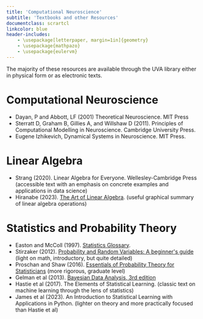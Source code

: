 ```yaml
---
title: 'Computational Neuroscience'
subtitle: 'Textbooks and other Resources'
documentclass: scrartcl
linkcolor: blue
header-includes:
    - \usepackage[letterpaper, margin=1in]{geometry}
    - \usepackage{mathpazo}
    - \usepackage{eulervm}
---
```


The majority of these resources are available through the UVA library either in physical form or as electronic texts. 

# Computational Neuroscience

- Dayan, P and Abbott, LF (2001) Theoretical Neuroscience. MIT Press
- Sterratt D, Graham B, Gillies A, and Willshaw D (2011). Principles of
  Computational Modelling in Neuroscience. Cambridge University Press.
- Eugene Izhikevich, Dynamical Systems in Neuroscience. MIT Press.

# Linear Algebra

- Strang (2020). Linear Algebra for Everyone. Wellesley-Cambridge Press (accessible text with an emphasis on concrete examples and applications in data science)
- Hiranabe (2023). [The Art of Linear Algebra](https://github.com/kenjihiranabe/The-Art-of-Linear-Algebra). (useful graphical summary of linear algebra operations)

# Statistics and Probability Theory

- Easton and McColl (1997). [Statistics Glossary](http://www.stats.gla.ac.uk/steps/glossary/).
- Stirzaker (2012). [Probability and Random Variables: A beginner's guide](https://dx.doi.org/10.1017/CBO9780511813627) (light on math, introductory, but quite detailed)
- Proschan and Shaw (2016). [Essentials of Probability Theory for Statisticians](https://dx.doi.org/10.1201/9781315370576) (more rigorous, graduate level)
- Gelman et al (2013). [Bayesian Data Analysis, 3rd edition](http://www.stat.columbia.edu/~gelman/book/)
- Hastie et al (2017). The Elements of Statistical Learning. (classic text on machine learning through the lens of statistics)
- James et al (2023). An Introduction to Statistical Learning with Applications in Python. (lighter on theory and more practically focused than Hastie et al)

